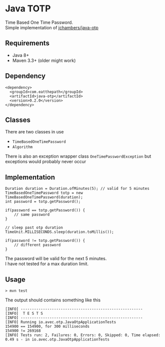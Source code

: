 
# Java TOTP
Time Based One Time Password.\
Simple implementation of [jchambers/java-otp](https://github.com/jchambers/java-otp)

## Requirements
* Java 8+
* Maven 3.3+ (older might work)


## Dependency
```
<dependency>
  <groupId>com.eatthepath</groupId>
  <artifactId>java-otp</artifactId>
  <version>0.2.0</version>
</dependency>
```

## Classes
There are two classes in use
* `TimeBasedOneTimePassword`
* `Algorithm`

There is also an exception wrapper class `OneTimePasswordException` but exceptions would probably never occur

## Implementation
```
Duration duration = Duration.ofMinutes(5); // valid for 5 minutes
TimeBasedOneTimePassword totp = new TimeBasedOneTimePassword(duration); 
int password = totp.getPassword(); 

if(password == totp.getPassword()) { 
    // same password
} 

// sleep past otp duration
TimeUnit.MILLISECONDS.sleep(duration.toMillis()); 

if(password != totp.getPassword()) { 
    // different password
}

```
The password will be valid for the next 5 minutes.    
I have not tested for a max duration limit.

## Usage

```
> mvn test
```

The output should contains something like this
```
[INFO] -------------------------------------------------------
[INFO]  T E S T S
[INFO] -------------------------------------------------------
[INFO] Running io.avec.otp.JavaOtpApplicationTests
154900 == 154900, for 300 milliseconds
154900 != 269168
[INFO] Tests run: 2, Failures: 0, Errors: 0, Skipped: 0, Time elapsed: 0.49 s - in io.avec.otp.JavaOtpApplicationTests

```


